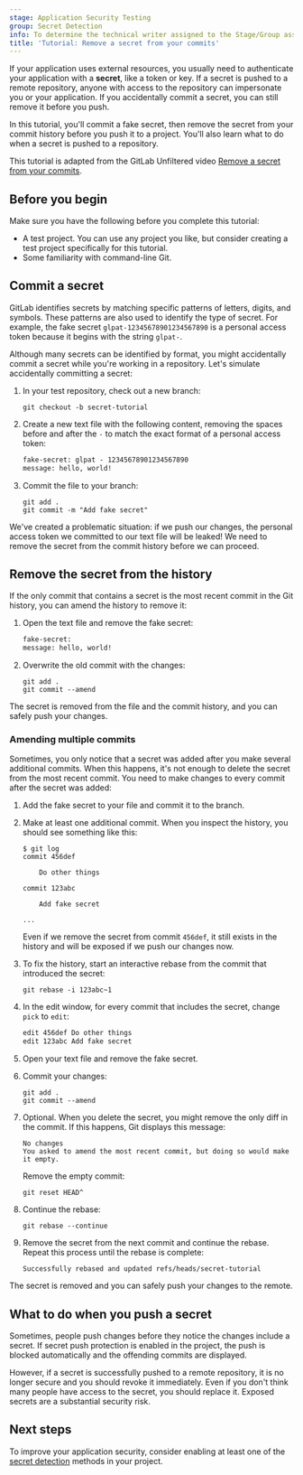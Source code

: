 ```yaml
---
stage: Application Security Testing
group: Secret Detection
info: To determine the technical writer assigned to the Stage/Group associated with this page, see https://handbook.gitlab.com/handbook/product/ux/technical-writing/#assignments
title: 'Tutorial: Remove a secret from your commits'
---
```


If your application uses external resources, you usually need to authenticate your
application with a **secret**, like a token or key. If a secret is pushed to a
remote repository, anyone with access to the repository can impersonate you or your
application. If you accidentally commit a secret, you can still remove it before you push.

In this tutorial, you'll commit a fake secret, then remove the secret from your
commit history before you push it to a project. You'll also learn what to do when
a secret is pushed to a repository.

<i class="fa fa-youtube-play youtube" aria-hidden="true"></i>
This tutorial is adapted from the GitLab Unfiltered video [Remove a secret from your commits](https://www.youtube.com/watch?v=2jBC3uBUlyU).
<!-- Video published on 2024-06-12 -->

## Before you begin

Make sure you have the following before you complete this tutorial:

- A test project. You can use any project you like, but consider creating a test project specifically for this tutorial.
- Some familiarity with command-line Git.

## Commit a secret

GitLab identifies secrets by matching specific patterns of letters, digits, and symbols. These patterns
are also used to identify the type of secret. For example, the fake secret `glpat-12345678901234567890` <!-- gitleaks:allow -->
is a personal access token because it begins with the string `glpat-`.

Although many secrets can be identified by format, you might accidentally commit a secret while you're working in a repository.
Let's simulate accidentally committing a secret:

1. In your test repository, check out a new branch:

   ```shell
   git checkout -b secret-tutorial
   ```

1. Create a new text file with the following content, removing the spaces before and after
   the `-` to match the exact format of a personal access token:

   ```txt
   fake-secret: glpat - 12345678901234567890
   message: hello, world!
   ```

1. Commit the file to your branch:

   ```shell
   git add .
   git commit -m "Add fake secret"
   ```

We've created a problematic situation: if we push our changes, the personal access token we committed to our text file
will be leaked! We need to remove the secret from the commit history before we can proceed.

## Remove the secret from the history

If the only commit that contains a secret is the most recent commit in the Git history,
you can amend the history to remove it:

1. Open the text file and remove the fake secret:

   ```txt
   fake-secret:
   message: hello, world!
   ```

1. Overwrite the old commit with the changes:

   ```shell
   git add .
   git commit --amend
   ```

The secret is removed from the file and the commit history, and you can safely push your changes.

### Amending multiple commits

Sometimes, you only notice that a secret was added after you make several additional commits.
When this happens, it's not enough to delete the secret from the most recent commit. You need to make changes
to every commit after the secret was added:

1. Add the fake secret to your file and commit it to the branch.
1. Make at least one additional commit. When you inspect the history, you should see something like this:

   ```shell
   $ git log
   commit 456def

       Do other things

   commit 123abc

       Add fake secret

   ...
   ```

   Even if we remove the secret from commit `456def`, it still exists in the history and will be exposed if we push our changes now.

1. To fix the history, start an interactive rebase from the commit that introduced the secret:

   ```shell
   git rebase -i 123abc~1
   ```

1. In the edit window, for every commit that includes the secret, change `pick` to `edit`:

   ```txt
   edit 456def Do other things
   edit 123abc Add fake secret
   ```

1. Open your text file and remove the fake secret.
1. Commit your changes:

   ```shell
   git add .
   git commit --amend
   ```

1. Optional. When you delete the secret, you might remove the only diff in the commit. If this happens, Git displays this message:

   ```shell
   No changes
   You asked to amend the most recent commit, but doing so would make it empty.
   ```

   Remove the empty commit:

   ```shell
   git reset HEAD^
   ```

1. Continue the rebase:

   ```shell
   git rebase --continue
   ```

1. Remove the secret from the next commit and continue the rebase. Repeat this process until the rebase is complete:

   ```shell
   Successfully rebased and updated refs/heads/secret-tutorial
   ```

The secret is removed and you can safely push your changes to the remote.

## What to do when you push a secret

Sometimes, people push changes before they notice the changes include a secret. If secret push protection is enabled in the project,
the push is blocked automatically and the offending commits are displayed.

However, if a secret is successfully pushed to a remote repository, it is no longer secure and you should revoke it immediately.
Even if you don't think many people have access to the secret, you should replace it. Exposed secrets are a substantial security risk.

## Next steps

To improve your application security, consider enabling at least one of the [secret detection](_index.md) methods in your project.
